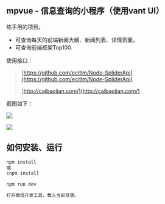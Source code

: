 ## mpvue - 信息查询的小程序（使用vant UI）

练手用的项目。

- 可查询每天的前端新闻大纲、新闻列表、详情页面。
- 可查询前端框架Top100.

使用接口：

> [https://github.com/ecitlm/Node-SpliderApi](https://github.com/ecitlm/Node-SpliderApi)
>
> [http://caibaojian.com/](http://caibaojian.com/)

截图如下：

![](http://mardown-pic-1252666898.coscd.myqcloud.com/github/2018-12-mpvue-demo/index.gif)

![](http://mardown-pic-1252666898.coscd.myqcloud.com/github/2018-12-mpvue-demo/frame.gif)

## 如何安装、运行

``` bash
npm install  
或
cnpm install

npm run dev

打开微信开发工具，载入当前目录。
```
